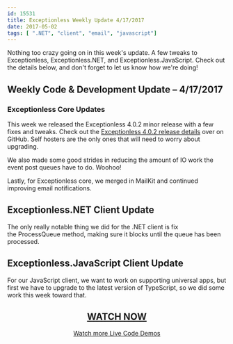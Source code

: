 ```yaml
---
id: 15531
title: Exceptionless Weekly Update 4/17/2017
date: 2017-05-02
tags: [ ".NET", "client", "email", "javascript"]
---
```


Nothing too crazy going on in this week's update. A few tweaks to Exceptionless, Exceptionless.NET, and Exceptionless.JavaScript. Check out the details below, and don't forget to let us know how we're doing!<!--more-->

## Weekly Code & Development Update &#8211; 4/17/2017

### Exceptionless Core Updates

This week we released the Exceptionless 4.0.2 minor release with a few fixes and tweaks. Check out the [Exceptionless 4.0.2 release details](https://github.com/exceptionless/Exceptionless/releases/tag/v4.0.2) over on GitHub. Self hosters are the only ones that will need to worry about upgrading.

We also made some good strides in reducing the amount of IO work the event post queues have to do. Woohoo!

Lastly, for Exceptionless core, we merged in MailKit and continued improving email notifications.

## Exceptionless.NET Client Update

The only really notable thing we did for the .NET client is fix the ProcessQueue method, making sure it blocks until the queue has been processed.

## Exceptionless.JavaScript Client Update

For our JavaScript client, we want to work on supporting universal apps, but first we have to upgrade to the latest version of TypeScript, so we did some work this week toward that.

<h2 style="text-align: center;">
  <a href="https://youtu.be/NH1sDXUnsBI?list=PLGHP7IVwFs_81fZTMgF7Dm5e0Ax4YvW_V">WATCH NOW</a>
</h2>

<p style="text-align: center;">
  <a href="/category/weekly-updates/">Watch more Live Code Demos</a>
</p>
